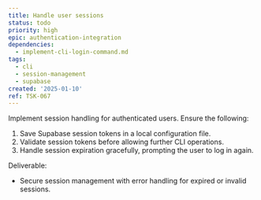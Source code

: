 ```yaml
---
title: Handle user sessions
status: todo
priority: high
epic: authentication-integration
dependencies:
  - implement-cli-login-command.md
tags:
  - cli
  - session-management
  - supabase
created: '2025-01-10'
ref: TSK-067
---
```

Implement session handling for authenticated users. Ensure the following:

1. Save Supabase session tokens in a local configuration file.
2. Validate session tokens before allowing further CLI operations.
3. Handle session expiration gracefully, prompting the user to log in again.

Deliverable:
- Secure session management with error handling for expired or invalid sessions.
